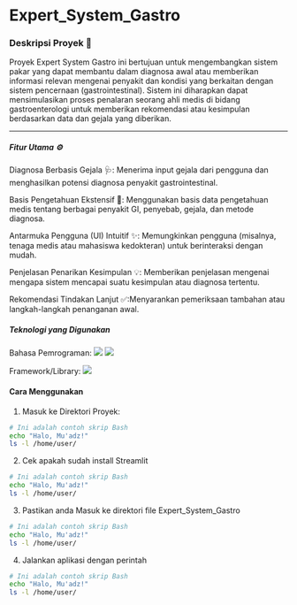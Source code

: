 # Expert_System_Gastro

### Deskripsi Proyek 📝

Proyek Expert System Gastro ini bertujuan untuk mengembangkan sistem pakar yang dapat membantu dalam diagnosa awal atau memberikan informasi relevan mengenai penyakit dan kondisi yang berkaitan dengan sistem pencernaan (gastrointestinal). Sistem ini diharapkan dapat mensimulasikan proses penalaran seorang ahli medis di bidang gastroenterologi untuk memberikan rekomendasi atau kesimpulan berdasarkan data dan gejala yang diberikan.

---

##### Fitur Utama ⚙️

Diagnosa Berbasis Gejala 🩺:
Menerima input gejala dari pengguna dan menghasilkan potensi diagnosa penyakit gastrointestinal.

Basis Pengetahuan Ekstensif 🧠:
Menggunakan basis data pengetahuan medis tentang berbagai penyakit GI, penyebab, gejala, dan metode diagnosa.

Antarmuka Pengguna (UI) Intuitif ✨:
Memungkinkan pengguna (misalnya, tenaga medis atau mahasiswa kedokteran) untuk berinteraksi dengan mudah.

Penjelasan Penarikan Kesimpulan 💡:
Memberikan penjelasan mengenai mengapa sistem mencapai suatu kesimpulan atau diagnosa tertentu.

Rekomendasi Tindakan Lanjut ✅:Menyarankan pemeriksaan tambahan atau langkah-langkah penanganan awal.

##### Teknologi yang Digunakan

Bahasa Pemrograman: <img src="https://img.shields.io/badge/Python-FFD43B?style=for-the-badge&logo=python&logoColor=blue" /> <img src="https://img.shields.io/badge/json-5E5C5C?style=for-the-badge&logo=json&logoColor=white" />

Framework/Library: <img src="https://img.shields.io/badge/Streamlit-FF4B4B?style=for-the-badge&logo=Streamlit&logoColor=white" />

#### Cara Menggunakan

1. Masuk ke Direktori Proyek:

```bash
# Ini adalah contoh skrip Bash
echo "Halo, Mu'adz!"
ls -l /home/user/

```

2. Cek apakah sudah install Streamlit

```bash
# Ini adalah contoh skrip Bash
echo "Halo, Mu'adz!"
ls -l /home/user/

```

3. Pastikan anda Masuk ke direktori file Expert_System_Gastro

```bash
# Ini adalah contoh skrip Bash
echo "Halo, Mu'adz!"
ls -l /home/user/

```

4. Jalankan aplikasi dengan perintah

```bash
# Ini adalah contoh skrip Bash
echo "Halo, Mu'adz!"
ls -l /home/user/

```
